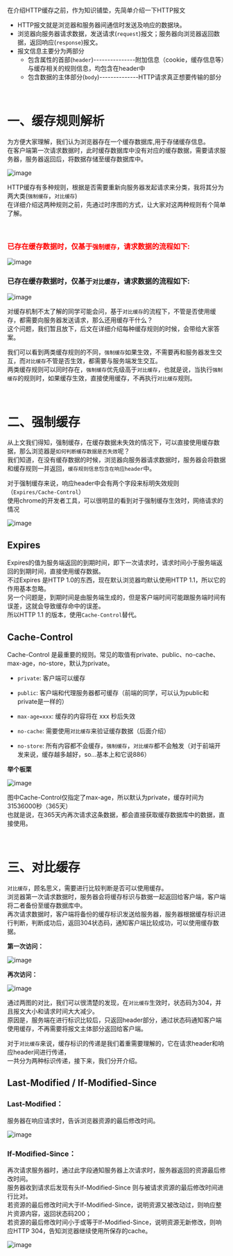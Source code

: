 在介绍HTTP缓存之前，作为知识铺垫，先简单介绍一下HTTP报文

- HTTP报文就是浏览器和服务器间通信时发送及响应的数据块。
- 浏览器向服务器请求数据，发送请求(`request`)报文；服务器向浏览器返回数据，返回响应(`response`)报文。
- 报文信息主要分为两部分
    - 包含属性的首部(`header`)---------------附加信息（cookie，缓存信息等）与缓存相关的规则信息，均包含在header中
    - 包含数据的主体部分(`body`)--------------HTTP请求真正想要传输的部分


<br>

# 一、缓存规则解析

为方便大家理解，我们认为浏览器存在一个缓存数据库,用于存储缓存信息。<br>
在客户端第一次请求数据时，此时缓存数据库中没有对应的缓存数据，需要请求服务器，服务器返回后，将数据存储至缓存数据库中。

![image](https://user-images.githubusercontent.com/74364990/109672112-a9036f80-7baf-11eb-8760-ebf796dcd536.png)

HTTP缓存有多种规则，根据是否需要重新向服务器发起请求来分类，我将其分为两大类(`强制缓存`，`对比缓存`)<br>
在详细介绍这两种规则之前，先通过时序图的方式，让大家对这两种规则有个简单了解。

<br>

### <p style="color:red">已存在缓存数据时，仅基于`强制缓存`，请求数据的流程如下:<p>

![image](https://user-images.githubusercontent.com/74364990/109672155-b4ef3180-7baf-11eb-82eb-e2ff796885c1.png)

### 已存在缓存数据时，仅基于`对比缓存`，请求数据的流程如下:

![image](https://user-images.githubusercontent.com/74364990/109672181-bc163f80-7baf-11eb-960b-48e7b6a3f6e1.png)


对缓存机制不太了解的同学可能会问，基于`对比缓存`的流程下，不管是否使用缓存，都需要向服务器发送请求，那么还用缓存干什么？<br>
这个问题，我们暂且放下，后文在详细介绍每种缓存规则的时候，会带给大家答案。


我们可以看到两类缓存规则的不同，`强制缓存`如果生效，不需要再和服务器发生交互，而`对比缓存`不管是否生效，都需要与服务端发生交互。<br>
两类缓存规则可以同时存在，`强制缓存`优先级高于`对比缓存`，也就是说，当执行`强制缓存`的规则时，如果缓存生效，直接使用缓存，不再执行`对比缓存`规则。

<br>

# 二、强制缓存

从上文我们得知，强制缓存，在缓存数据未失效的情况下，可以直接使用缓存数据，那么浏览器是`如何判断缓存数据是否失效`呢？<br>
我们知道，在没有缓存数据的时候，浏览器向服务器请求数据时，服务器会将数据和缓存规则一并返回，`缓存规则信息包含在响应header`中。

对于强制缓存来说，响应header中会有两个字段来标明失效规则（`Expires/Cache-Control`）<br>
使用chrome的开发者工具，可以很明显的看到对于强制缓存生效时，网络请求的情况

![image](https://user-images.githubusercontent.com/74364990/109672213-c46e7a80-7baf-11eb-93b6-d17c05978920.png)


## Expires

Expires的值为服务端返回的到期时间，即下一次请求时，请求时间小于服务端返回的到期时间，直接使用缓存数据。<br>
不过Expires 是HTTP 1.0的东西，现在默认浏览器均默认使用HTTP 1.1，所以它的作用基本忽略。<br>
另一个问题是，到期时间是由服务端生成的，但是客户端时间可能跟服务端时间有误差，这就会导致缓存命中的误差。<br>
所以HTTP 1.1 的版本，使用`Cache-Control`替代。

## Cache-Control

Cache-Control 是最重要的规则。常见的取值有private、public、no-cache、max-age，no-store，默认为private。

- `private`: 客户端可以缓存

- `public`: 客户端和代理服务器都可缓存（前端的同学，可以认为public和private是一样的）

- `max-age=xxx`: 缓存的内容将在 xxx 秒后失效

- `no-cache`: 需要使用`对比缓存`来验证缓存数据（后面介绍）

- `no-store`: 所有内容都不会缓存，`强制缓存`，`对比缓存`都不会触发（对于前端开发来说，缓存越多越好，so...基本上和它说886）


**举个板栗**

![image](https://user-images.githubusercontent.com/74364990/109672235-cc2e1f00-7baf-11eb-927a-203915c9747e.png)


图中Cache-Control仅指定了max-age，所以默认为private，缓存时间为31536000秒（365天）<br>
也就是说，在365天内再次请求这条数据，都会直接获取缓存数据库中的数据，直接使用。

<br>

# 三、对比缓存

`对比缓存`，顾名思义，需要进行比较判断是否可以使用缓存。<br>
浏览器第一次请求数据时，服务器会将缓存标识与数据一起返回给客户端，客户端将二者备份至缓存数据库中。<br>
再次请求数据时，客户端将备份的缓存标识发送给服务器，服务器根据缓存标识进行判断，判断成功后，返回304状态码，通知客户端比较成功，可以使用缓存数据。

**第一次访问：**

![image](https://user-images.githubusercontent.com/74364990/109673154-b3723900-7bb0-11eb-9d0c-1b8174465e75.png)

**再次访问：**

![image](https://user-images.githubusercontent.com/74364990/109673167-b79e5680-7bb0-11eb-9f57-df000f7957be.png)


通过两图的对比，我们可以很清楚的发现，在`对比缓存`生效时，状态码为304，并且报文大小和请求时间大大减少。<br>
原因是，服务端在进行标识比较后，只返回header部分，通过状态码通知客户端使用缓存，不再需要将报文主体部分返回给客户端。

对于`对比缓存`来说，缓存标识的传递是我们着重需要理解的，它在请求header和响应header间进行传递，<br>
一共分为两种标识传递，接下来，我们分开介绍。


## Last-Modified  /  If-Modified-Since

### Last-Modified：

服务器在响应请求时，告诉浏览器资源的最后修改时间。

![image](https://user-images.githubusercontent.com/74364990/109673291-d8ff4280-7bb0-11eb-8a92-e4c803cb590c.png)

### If-Modified-Since：
再次请求服务器时，通过此字段通知服务器上次请求时，服务器返回的资源最后修改时间。<br>
服务器收到请求后发现有头If-Modified-Since 则与被请求资源的最后修改时间进行比对。<br>
若资源的最后修改时间大于If-Modified-Since，说明资源又被改动过，则响应整片资源内容，返回状态码200；<br>
若资源的最后修改时间小于或等于If-Modified-Since，说明资源无新修改，则响应HTTP 304，告知浏览器继续使用所保存的cache。

![image](https://user-images.githubusercontent.com/74364990/109673734-47440500-7bb1-11eb-890b-274494f40423.png)
